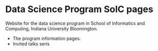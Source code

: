 # Data Science Program SoIC pages

Website for the data science program in School of Informatics and Computing, Indiana University Bloomington.

- The program information pages.
- Invited talks seris
